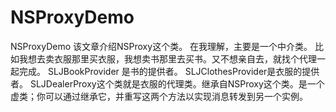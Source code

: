 # NSProxyDemo
NSProxyDemo
该文章介绍NSProxy这个类。
在我理解，主要是一个中介类。
比如我想去卖衣服那里买衣服，我想卖书那里去买书。又不想亲自去，就找个代理一起完成。
SLJBookProvider 是书的提供者。
SLJClothesProvider是衣服的提供者。
SLJDealerProxy这个类就是衣服的代理类。继承自NSProxy这个类。是一个虚类；你可以通过继承它，并重写这两个方法以实现消息转发到另一个实例。
